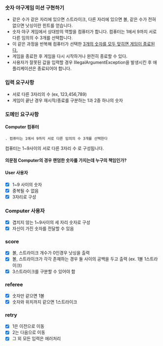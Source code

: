 ### 숫자 야구게임 미션 구현하기

- 같은 수가 같은 자리에 있으면 스트라이크, 다른 자리에 있으면 볼, 같은 수가 전혀 없으면 낫싱이란 힌트를 얻습니다.
- 숫자 야구 게임에서 상대방의 역할을 컴퓨터가 합니다. 컴퓨터는 1에서 9까지 서로 다른 임의의 수 3개를 선택합니다.
- 이 같은 과정을 반복해 컴퓨터가 선택한 <u>3개의 숫자를 모두 맞히면 게임이 종료된다.</u>
- 게임을 종료한 후 게임을 다시 시작하거나 완전히 종료할 수 있다.
- 사용자가 잘못된 값을 입력할 경우 IllegalArgumentException을 발생시킨 후 애플리케이션은 종료되어야 합니다.

### 입력 요구사항

- 서로 다른 3자리의 수 (ex, 123,456,789)
- 게임이 끝난 경우 재시작/종료를 구분하는 1과 2중 하나의 숫자

### 도메인 요구사항

#### Computer 컴퓨터

```
. 컴퓨터는 1에서 9까지 서로 다른 임의의 수 3개를 선택한다
```

컴퓨터는 1~9사이의 서로 다른 3자리 수 로 구성됩니다.

#### 의문점  Computer의 경우 랜덤한 숫자를 가지는데 누구의 책임인가?

#### User 사용자

- [x] 1~9 사이의 숫자
- [x] 중복될 수 없음
- [x] 3자리로 구성

### Computer 사용자

- [x] 겹치지 않는 1~9사이의 세 자리 숫자로 구성
- [x] 자신이 가진 숫자를 전달할 수 있음

### score

- [x] 볼, 스트라이크 개수가 0인경우 낫싱을 출력
- [x] 볼, 스트라이크가 각각 존재하는 경우 둘 사이의 공백을 두고 출력 (ex. 1볼 1스트라이크)
- [x] 3스트라이크를 구분할 수 있어야 함

### referee

- [x] 숫자만 같으면 1볼
- [x] 숫자와 위치까지 같으면 1스트라이크

### retry

- [x] 1은 이전으로 이동
- [x] 2는 다음으로 이동
- [x] 그 외 모든 입력은 에러처리